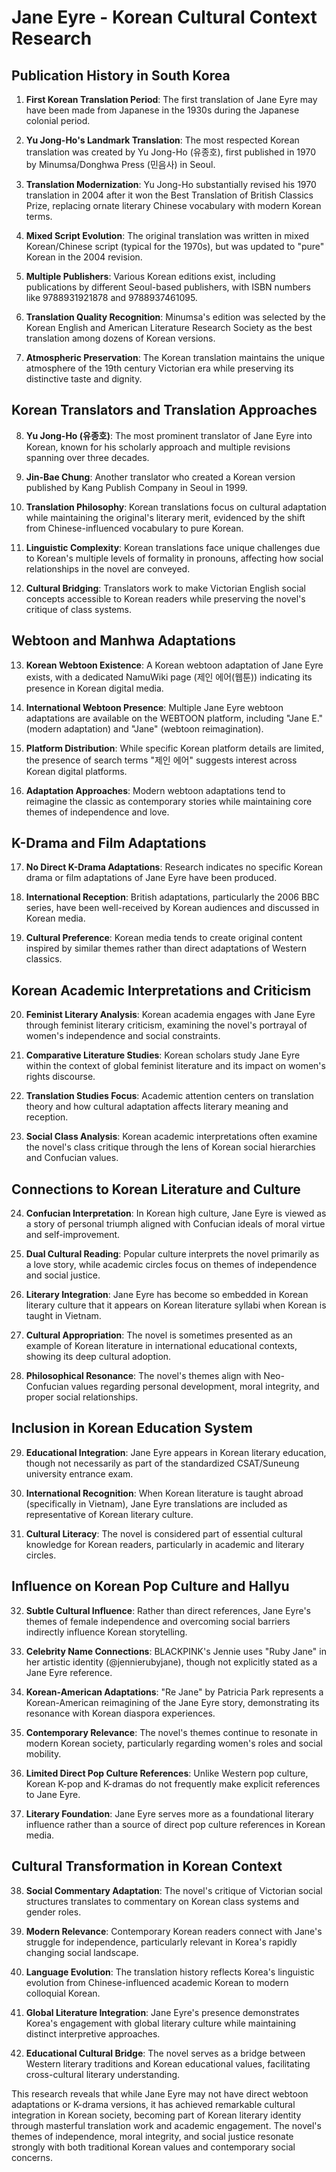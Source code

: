 # Jane Eyre - Korean Cultural Context Research

## Publication History in South Korea

1. **First Korean Translation Period**: The first translation of Jane Eyre may have been made from Japanese in the 1930s during the Japanese colonial period.

2. **Yu Jong-Ho's Landmark Translation**: The most respected Korean translation was created by Yu Jong-Ho (유종호), first published in 1970 by Minumsa/Donghwa Press (민음사) in Seoul.

3. **Translation Modernization**: Yu Jong-Ho substantially revised his 1970 translation in 2004 after it won the Best Translation of British Classics Prize, replacing ornate literary Chinese vocabulary with modern Korean terms.

4. **Mixed Script Evolution**: The original translation was written in mixed Korean/Chinese script (typical for the 1970s), but was updated to "pure" Korean in the 2004 revision.

5. **Multiple Publishers**: Various Korean editions exist, including publications by different Seoul-based publishers, with ISBN numbers like 9788931921878 and 9788937461095.

6. **Translation Quality Recognition**: Minumsa's edition was selected by the Korean English and American Literature Research Society as the best translation among dozens of Korean versions.

7. **Atmospheric Preservation**: The Korean translation maintains the unique atmosphere of the 19th century Victorian era while preserving its distinctive taste and dignity.

## Korean Translators and Translation Approaches

8. **Yu Jong-Ho (유종호)**: The most prominent translator of Jane Eyre into Korean, known for his scholarly approach and multiple revisions spanning over three decades.

9. **Jin-Bae Chung**: Another translator who created a Korean version published by Kang Publish Company in Seoul in 1999.

10. **Translation Philosophy**: Korean translations focus on cultural adaptation while maintaining the original's literary merit, evidenced by the shift from Chinese-influenced vocabulary to pure Korean.

11. **Linguistic Complexity**: Korean translations face unique challenges due to Korean's multiple levels of formality in pronouns, affecting how social relationships in the novel are conveyed.

12. **Cultural Bridging**: Translators work to make Victorian English social concepts accessible to Korean readers while preserving the novel's critique of class systems.

## Webtoon and Manhwa Adaptations

13. **Korean Webtoon Existence**: A Korean webtoon adaptation of Jane Eyre exists, with a dedicated NamuWiki page (제인 에어(웹툰)) indicating its presence in Korean digital media.

14. **International Webtoon Presence**: Multiple Jane Eyre webtoon adaptations are available on the WEBTOON platform, including "Jane E." (modern adaptation) and "Jane" (webtoon reimagination).

15. **Platform Distribution**: While specific Korean platform details are limited, the presence of search terms "제인 에어" suggests interest across Korean digital platforms.

16. **Adaptation Approaches**: Modern webtoon adaptations tend to reimagine the classic as contemporary stories while maintaining core themes of independence and love.

## K-Drama and Film Adaptations

17. **No Direct K-Drama Adaptations**: Research indicates no specific Korean drama or film adaptations of Jane Eyre have been produced.

18. **International Reception**: British adaptations, particularly the 2006 BBC series, have been well-received by Korean audiences and discussed in Korean media.

19. **Cultural Preference**: Korean media tends to create original content inspired by similar themes rather than direct adaptations of Western classics.

## Korean Academic Interpretations and Criticism

20. **Feminist Literary Analysis**: Korean academia engages with Jane Eyre through feminist literary criticism, examining the novel's portrayal of women's independence and social constraints.

21. **Comparative Literature Studies**: Korean scholars study Jane Eyre within the context of global feminist literature and its impact on women's rights discourse.

22. **Translation Studies Focus**: Academic attention centers on translation theory and how cultural adaptation affects literary meaning and reception.

23. **Social Class Analysis**: Korean academic interpretations often examine the novel's class critique through the lens of Korean social hierarchies and Confucian values.

## Connections to Korean Literature and Culture

24. **Confucian Interpretation**: In Korean high culture, Jane Eyre is viewed as a story of personal triumph aligned with Confucian ideals of moral virtue and self-improvement.

25. **Dual Cultural Reading**: Popular culture interprets the novel primarily as a love story, while academic circles focus on themes of independence and social justice.

26. **Literary Integration**: Jane Eyre has become so embedded in Korean literary culture that it appears on Korean literature syllabi when Korean is taught in Vietnam.

27. **Cultural Appropriation**: The novel is sometimes presented as an example of Korean literature in international educational contexts, showing its deep cultural adoption.

28. **Philosophical Resonance**: The novel's themes align with Neo-Confucian values regarding personal development, moral integrity, and proper social relationships.

## Inclusion in Korean Education System

29. **Educational Integration**: Jane Eyre appears in Korean literary education, though not necessarily as part of the standardized CSAT/Suneung university entrance exam.

30. **International Recognition**: When Korean literature is taught abroad (specifically in Vietnam), Jane Eyre translations are included as representative of Korean literary culture.

31. **Cultural Literacy**: The novel is considered part of essential cultural knowledge for Korean readers, particularly in academic and literary circles.

## Influence on Korean Pop Culture and Hallyu

32. **Subtle Cultural Influence**: Rather than direct references, Jane Eyre's themes of female independence and overcoming social barriers indirectly influence Korean storytelling.

33. **Celebrity Name Connections**: BLACKPINK's Jennie uses "Ruby Jane" in her artistic identity (@jennierubyjane), though not explicitly stated as a Jane Eyre reference.

34. **Korean-American Adaptations**: "Re Jane" by Patricia Park represents a Korean-American reimagining of the Jane Eyre story, demonstrating its resonance with Korean diaspora experiences.

35. **Contemporary Relevance**: The novel's themes continue to resonate in modern Korean society, particularly regarding women's roles and social mobility.

36. **Limited Direct Pop Culture References**: Unlike Western pop culture, Korean K-pop and K-dramas do not frequently make explicit references to Jane Eyre.

37. **Literary Foundation**: Jane Eyre serves more as a foundational literary influence rather than a source of direct pop culture references in Korean media.

## Cultural Transformation in Korean Context

38. **Social Commentary Adaptation**: The novel's critique of Victorian social structures translates to commentary on Korean class systems and gender roles.

39. **Modern Relevance**: Contemporary Korean readers connect with Jane's struggle for independence, particularly relevant in Korea's rapidly changing social landscape.

40. **Language Evolution**: The translation history reflects Korea's linguistic evolution from Chinese-influenced academic Korean to modern colloquial Korean.

41. **Global Literature Integration**: Jane Eyre's presence demonstrates Korea's engagement with global literary culture while maintaining distinct interpretive approaches.

42. **Educational Cultural Bridge**: The novel serves as a bridge between Western literary traditions and Korean educational values, facilitating cross-cultural literary understanding.

This research reveals that while Jane Eyre may not have direct webtoon adaptations or K-drama versions, it has achieved remarkable cultural integration in Korean society, becoming part of Korean literary identity through masterful translation work and academic engagement. The novel's themes of independence, moral integrity, and social justice resonate strongly with both traditional Korean values and contemporary social concerns.